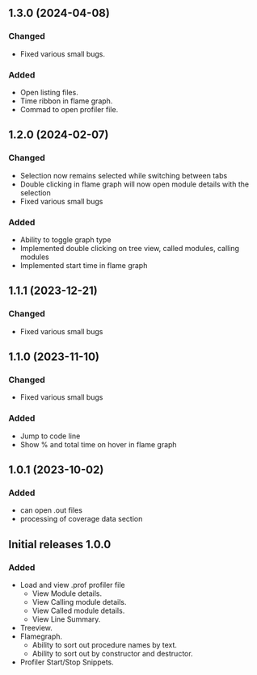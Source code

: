 ## 1.3.0 (2024-04-08)

### Changed

- Fixed various small bugs.

### Added

- Open listing files.
- Time ribbon in flame graph.
- Commad to open profiler file.

## 1.2.0 (2024-02-07)

### Changed

- Selection now remains selected while switching between tabs
- Double clicking in flame graph will now open module details with the selection
- Fixed various small bugs

### Added

- Ability to toggle graph type
- Implemented double clicking on tree view, called modules, calling modules
- Implemented start time in flame graph

## 1.1.1 (2023-12-21)

### Changed

- Fixed various small bugs

## 1.1.0 (2023-11-10)

### Changed

- Fixed various small bugs

### Added

- Jump to code line
- Show % and total time on hover in flame graph

## 1.0.1 (2023-10-02)

### Added

- can open .out files
- processing of coverage data section

## Initial releases 1.0.0

### Added

- Load and view .prof profiler file
  - View Module details.
  - View Calling module details.
  - View Called module details.
  - View Line Summary.
- Treeview.
- Flamegraph.
  - Ability to sort out procedure names by text.
  - Ability to sort out by constructor and destructor.
- Profiler Start/Stop Snippets.
